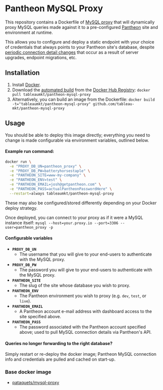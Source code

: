 # Pantheon MySQL Proxy
This repository contains a Dockerfile of [MySQL proxy][] that will dynamically
proxy MySQL queries made against it to a pre-configured [Pantheon][] site and
environment at runtime.

This allows you to configure and deploy a static endpoint with your choice of
credentials that always points to your Pantheon site's database, despite
[periodic connection detail changes][] that occur as a result of server
upgrades, endpoint migrations, etc.

## Installation
1. Install [Docker][].
2. Download the [automated build][] from the [Docker Hub Registry][]:
   `docker pull tableaumkt/pantheon-mysql-proxy`
3. Alternatively, you can build an image from the Dockerfile:
   `docker build -t="tableaumkt/pantheon-mysql-proxy" github.com/tableau-mkt/pantheon-mysql-proxy`

## Usage
You should be able to deploy this image directly; everything you need to change
is made configurable via environment variables, outlined below.

#### Example run command:
```bash
docker run \
  -e "PROXY_DB_UN=pantheon_proxy" \
  -e "PROXY_DB_PW=batteryhorsestaple" \
  -e "PANTHEON_SITE=www-my-company" \
  -e "PANTHEON_ENV=test" \
  -e "PANTHEON_EMAIL=josh@getpantheon.com" \
  -e "PANTHEON_PASS=actualPantheonPasswordHere" \
  --restart=always tableaumkt/pantheon-mysql-proxy
```

These may also be configured/stored differently depending on your Docker deploy
strategy.

Once deployed, you can connect to your proxy as if it were a MySQL instance
itself: `mysql --host=your.proxy.io --port=3306 --user=pantheon_proxy -p`

#### Configurable variables

- __`PROXY_DB_UN`__
  - The username that you will give to your end-users to authenticate with the
    MySQL proxy.
- __`PROXY_DB_PW`__
  - The password you will give to your end-users to authenticate with the MySQL
    proxy.
- __`PANTHEON_SITE`__
  - The slug of the site whose database you wish to proxy.
- __`PANTHEON_ENV`__
  - The Pantheon environment you wish to proxy (e.g. `dev`, `test`, or `live`).
- __`PANTHEON_EMAIL`__
  - A Pantheon account e-mail address with dashboard access to the site
    specified above.
- __`PANTHEON_PASS`__
  - The password associated with the Pantheon account specified above; used to
    pull MySQL connection details via Pantheon's API.

#### Queries no longer forwarding to the right database?
Simply restart or re-deploy the docker image; Pantheon MySQL connection info and
credentials are pulled and cached on start-up.

### Base docker image
- [pataquets/mysql-proxy][]

[MySQL proxy]: https://dev.mysql.com/doc/mysql-proxy/en/
[Pantheon]: https://pantheon.io
[periodic connection detail changes]: https://pantheon.io/docs/articles/local/accessing-mysql-databases/
[Docker]: https://www.docker.com/
[automated build]: https://registry.hub.docker.com/u/tableaumkt/pantheon-mysql-proxy/
[Docker Hub Registry]: https://registry.hub.docker.com/
[pataquets/mysql-proxy]: https://registry.hub.docker.com/u/pataquets/mysql-proxy/
